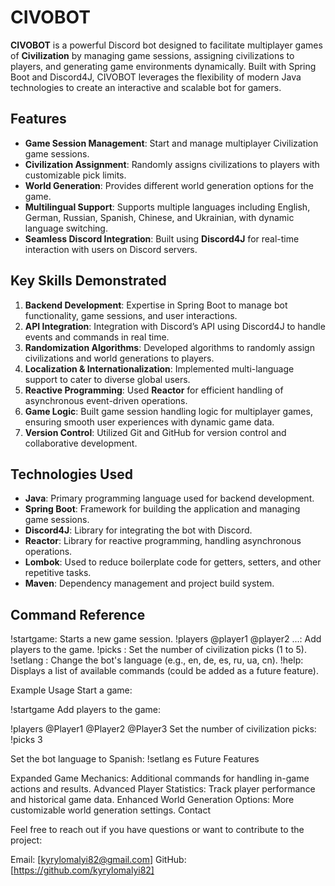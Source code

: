 # CIVOBOT

**CIVOBOT** is a powerful Discord bot designed to facilitate multiplayer games of **Civilization** by managing game sessions, assigning civilizations to players, and generating game environments dynamically. Built with Spring Boot and Discord4J, CIVOBOT leverages the flexibility of modern Java technologies to create an interactive and scalable bot for gamers.

## Features

- **Game Session Management**: Start and manage multiplayer Civilization game sessions.
- **Civilization Assignment**: Randomly assigns civilizations to players with customizable pick limits.
- **World Generation**: Provides different world generation options for the game.
- **Multilingual Support**: Supports multiple languages including English, German, Russian, Spanish, Chinese, and Ukrainian, with dynamic language switching.
- **Seamless Discord Integration**: Built using **Discord4J** for real-time interaction with users on Discord servers.

## Key Skills Demonstrated

1. **Backend Development**: Expertise in Spring Boot to manage bot functionality, game sessions, and user interactions.
2. **API Integration**: Integration with Discord’s API using Discord4J to handle events and commands in real time.
3. **Randomization Algorithms**: Developed algorithms to randomly assign civilizations and world generations to players.
4. **Localization & Internationalization**: Implemented multi-language support to cater to diverse global users.
5. **Reactive Programming**: Used **Reactor** for efficient handling of asynchronous event-driven operations.
6. **Game Logic**: Built game session handling logic for multiplayer games, ensuring smooth user experiences with dynamic game data.
7. **Version Control**: Utilized Git and GitHub for version control and collaborative development.

## Technologies Used

- **Java**: Primary programming language used for backend development.
- **Spring Boot**: Framework for building the application and managing game sessions.
- **Discord4J**: Library for integrating the bot with Discord.
- **Reactor**: Library for reactive programming, handling asynchronous operations.
- **Lombok**: Used to reduce boilerplate code for getters, setters, and other repetitive tasks.
- **Maven**: Dependency management and project build system.


## Command Reference

!startgame: Starts a new game session.
!players @player1 @player2 ...: Add players to the game.
!picks <number>: Set the number of civilization picks (1 to 5).
!setlang <language>: Change the bot's language (e.g., en, de, es, ru, ua, cn).
!help: Displays a list of available commands (could be added as a future feature).

Example Usage
Start a game:

!startgame
Add players to the game:

!players @Player1 @Player2 @Player3
Set the number of civilization picks:
!picks 3

Set the bot language to Spanish:
!setlang es
Future Features

Expanded Game Mechanics: Additional commands for handling in-game actions and results.
Advanced Player Statistics: Track player performance and historical game data.
Enhanced World Generation Options: More customizable world generation settings.
Contact

Feel free to reach out if you have questions or want to contribute to the project:

Email: [kyrylomalyi82@gmail.com]
GitHub: [https://github.com/kyrylomalyi82]





